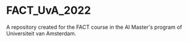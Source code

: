 # FACT_UvA_2022
A repository created for the FACT course in the AI Master's program of Universiteit van Amsterdam.
